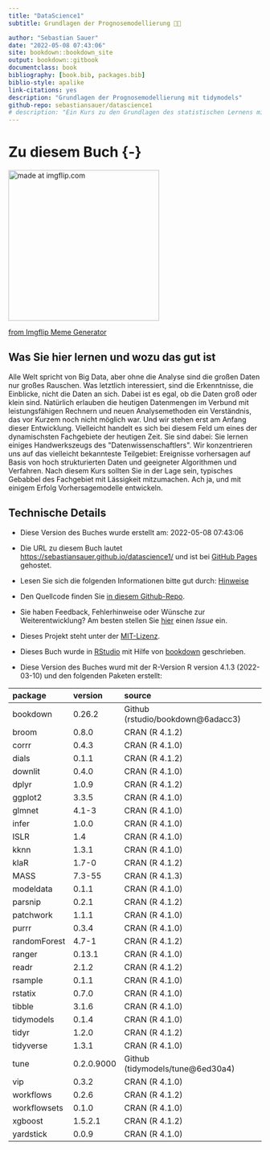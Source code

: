 ```yaml
--- 
title: "DataScience1"
subtitle: Grundlagen der Prognosemodellierung 🔮🧰

author: "Sebastian Sauer"
date: "2022-05-08 07:43:06"
site: bookdown::bookdown_site
output: bookdown::gitbook
documentclass: book
bibliography: [book.bib, packages.bib]
biblio-style: apalike
link-citations: yes
description: "Grundlagen der Prognosemodellierung mit tidymodels"
github-repo: sebastiansauer/datascience1
# description: "Ein Kurs zu den Grundlagen des statistischen Lernens mit einem Fokus auf Prognosemodelle für hoch strukturierte Daten"
---
```











# Zu diesem Buch {-}




<a href="https://imgflip.com/i/689g8g"><img src="https://i.imgflip.com/689g8g.jpg" width="300" title="made at imgflip.com"/></a><div><a href="https://imgflip.com/memegenerator">from Imgflip Meme Generator</a></div>



## Was Sie hier lernen und wozu das gut ist

Alle Welt spricht von Big Data, aber ohne die Analyse sind die großen Daten nur großes Rauschen. Was letztlich interessiert, sind die Erkenntnisse, die Einblicke, nicht die Daten an sich. 
Dabei ist es egal, ob die Daten groß oder klein sind. 
Natürlich erlauben die heutigen Datenmengen im Verbund mit leistungsfähigen Rechnern und neuen Analysemethoden ein Verständnis, 
das vor Kurzem noch nicht möglich war. 
Und wir stehen erst am Anfang dieser Entwicklung. 
Vielleicht handelt es sich bei diesem Feld um eines der dynamischsten Fachgebiete der heutigen Zeit. 
Sie sind dabei: Sie lernen einiges Handwerkszeugs des "Datenwissenschaftlers". 
Wir konzentrieren uns auf das vielleicht bekannteste Teilgebiet: 
Ereignisse vorhersagen auf Basis von hoch strukturierten Daten 
und geeigneter Algorithmen und Verfahren.
Nach diesem Kurs sollten Sie in der Lage sein,
typisches Gebabbel des Fachgebiet mit Lässigkeit mitzumachen.
Ach ja, und mit einigem Erfolg Vorhersagemodelle entwickeln.


## Technische Details



- Diese Version des Buches wurde erstellt am: 2022-05-08 07:43:06


- Die URL zu diesem Buch lautet <https://sebastiansauer.github.io/datascience1/> und ist bei [GitHub Pages](https://pages.github.com/) gehostet.

- Lesen Sie sich die folgenden Informationen bitte gut durch: [Hinweise](https://sebastiansauer.github.io/fopra/Interna/Hinweise.html)

- Den Quellcode finden Sie [in diesem Github-Repo](https://github.com/sebastiansauer/datascience1).

- Sie haben Feedback, Fehlerhinweise oder Wünsche zur Weiterentwicklung? Am besten stellen Sie  [hier](https://github.com/sebastiansauer/datascience1/issues) einen *Issue*  ein.

- Dieses Projekt steht unter der [MIT-Lizenz](https://github.com/sebastiansauer/datascience1/blob/main/LICENSE). 

- Dieses Buch wurde in [RStudio](http://www.rstudio.com/ide/) mit Hilfe von [bookdown](http://bookdown.org/) geschrieben. 

- Diese Version des Buches wurd mit der R-Version R version 4.1.3 (2022-03-10) und den folgenden Paketen erstellt:


|package      |version    |source                             |
|:------------|:----------|:----------------------------------|
|bookdown     |0.26.2     |Github (rstudio/bookdown\@6adacc3) |
|broom        |0.8.0      |CRAN (R 4.1.2)                     |
|corrr        |0.4.3      |CRAN (R 4.1.0)                     |
|dials        |0.1.1      |CRAN (R 4.1.2)                     |
|downlit      |0.4.0      |CRAN (R 4.1.0)                     |
|dplyr        |1.0.9      |CRAN (R 4.1.2)                     |
|ggplot2      |3.3.5      |CRAN (R 4.1.0)                     |
|glmnet       |4.1-3      |CRAN (R 4.1.0)                     |
|infer        |1.0.0      |CRAN (R 4.1.0)                     |
|ISLR         |1.4        |CRAN (R 4.1.0)                     |
|kknn         |1.3.1      |CRAN (R 4.1.0)                     |
|klaR         |1.7-0      |CRAN (R 4.1.2)                     |
|MASS         |7.3-55     |CRAN (R 4.1.3)                     |
|modeldata    |0.1.1      |CRAN (R 4.1.0)                     |
|parsnip      |0.2.1      |CRAN (R 4.1.2)                     |
|patchwork    |1.1.1      |CRAN (R 4.1.0)                     |
|purrr        |0.3.4      |CRAN (R 4.1.0)                     |
|randomForest |4.7-1      |CRAN (R 4.1.2)                     |
|ranger       |0.13.1     |CRAN (R 4.1.0)                     |
|readr        |2.1.2      |CRAN (R 4.1.2)                     |
|rsample      |0.1.1      |CRAN (R 4.1.0)                     |
|rstatix      |0.7.0      |CRAN (R 4.1.0)                     |
|tibble       |3.1.6      |CRAN (R 4.1.0)                     |
|tidymodels   |0.1.4      |CRAN (R 4.1.0)                     |
|tidyr        |1.2.0      |CRAN (R 4.1.2)                     |
|tidyverse    |1.3.1      |CRAN (R 4.1.0)                     |
|tune         |0.2.0.9000 |Github (tidymodels/tune\@6ed30a4)  |
|vip          |0.3.2      |CRAN (R 4.1.0)                     |
|workflows    |0.2.6      |CRAN (R 4.1.2)                     |
|workflowsets |0.1.0      |CRAN (R 4.1.0)                     |
|xgboost      |1.5.2.1    |CRAN (R 4.1.2)                     |
|yardstick    |0.0.9      |CRAN (R 4.1.0)                     |








